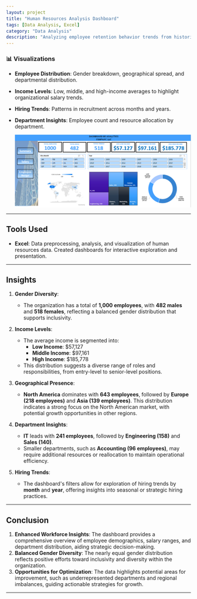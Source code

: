 ```yaml
---
layout: project
title: "Human Resources Analysis Dashboard"
tags: [Data Analysis, Excel]
category: "Data Analysis"
description: "Analyzing employee retention behavior trends from historical HR data to improve collaboration across departments and maintain balance using Data Analytics and Visualizations."
---
```


### 📊 Visualizations
- **Employee Distribution**: Gender breakdown, geographical spread, and departmental distribution.
- **Income Levels**: Low, middle, and high-income averages to highlight organizational salary trends.
- **Hiring Trends**: Patterns in recruitment across months and years.
- **Department Insights**: Employee count and resource allocation by department.

   ![Dashboard](https://github.com/hanif-dev/hanif-dev.github.io/raw/main/images/hr.png)

---

## Tools Used    
- **Excel**: Data preprocessing, analysis, and visualization of human resources data. Created dashboards for interactive exploration and presentation.

---

## Insights

1. **Gender Diversity**:
   - The organization has a total of **1,000 employees**, with **482 males** and **518 females**, reflecting a balanced gender distribution that supports inclusivity.

2. **Income Levels**:
   - The average income is segmented into:
     - **Low Income**: $57,127
     - **Middle Income**: $97,161
     - **High Income**: $185,778
   - This distribution suggests a diverse range of roles and responsibilities, from entry-level to senior-level positions.

3. **Geographical Presence**:
   - **North America** dominates with **643 employees**, followed by **Europe (218 employees)** and **Asia (139 employees)**. This distribution indicates a strong focus on the North American market, with potential growth opportunities in other regions.

4. **Department Insights**:
   - **IT** leads with **241 employees**, followed by **Engineering (158)** and **Sales (140)**.
   - Smaller departments, such as **Accounting (96 employees)**, may require additional resources or reallocation to maintain operational efficiency.

5. **Hiring Trends**:
   - The dashboard's filters allow for exploration of hiring trends by **month** and **year**, offering insights into seasonal or strategic hiring practices.

---

## Conclusion
1. **Enhanced Workforce Insights**: The dashboard provides a comprehensive overview of employee demographics, salary ranges, and department distribution, aiding strategic decision-making.
2. **Balanced Gender Diversity**: The nearly equal gender distribution reflects positive efforts toward inclusivity and diversity within the organization.
3. **Opportunities for Optimization**: The data highlights potential areas for improvement, such as underrepresented departments and regional imbalances, guiding actionable strategies for growth.

---
